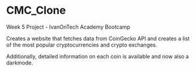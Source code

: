 # CMC_Clone

Week 5 Project - IvanOnTech Academy Bootcamp

Creates a website that fetches data from CoinGecko API and creates a list of the most popular cryptocurrencies and crypto exchanges.

Additionally, detailed information on each coin is available and now also a darkmode.

